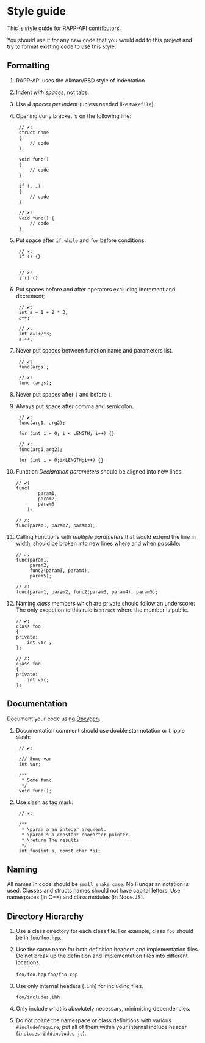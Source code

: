 # Style guide

This is style guide for RAPP-API contributors. 

You should use it for any new code that you would add to this project 
and try to format existing code to use this style.

## Formatting

1. RAPP-API uses the Allman/BSD style of indentation.
2. Indent *with spaces*, not tabs.
3. Use *4 spaces per indent* (unless needed like `Makefile`).
4. Opening curly bracket is on the following line:

        // ✔:
        struct name
        {
            // code
        };
        
        void func()
        {
            // code
        }

        if (...)
        {
            // code
        }

        // ✗:
        void func() {
            // code
        }

5. Put space after `if`, `while` and `for` before conditions.

        // ✔:
        if () {}
        

        // ✗:
        if() {}

6. Put spaces before and after operators excluding increment and decrement;

        // ✔:
        int a = 1 + 2 * 3;
        a++;

        // ✗:
        int a=1+2*3;
        a ++;

7. Never put spaces between function name and parameters list.

        // ✔:
        func(args);

        // ✗:
        func (args);

8. Never put spaces after `(` and before `)`.
9. Always put space after comma and semicolon.

        // ✔:
        func(arg1, arg2);

        for (int i = 0; i < LENGTH; i++) {}

        // ✗:
        func(arg1,arg2);

        for (int i = 0;i<LENGTH;i++) {}

10. Function *Declaration parameters* should be aligned into new lines

        // ✔:
        func(
                param1,
                param2,
                param3
            );

        // ✗:
        func(param1, param2, param3);

11. Calling Functions with *multiple parameters* that would extend the line in width,
should be broken into new lines where and when possible:

        // ✔:
        func(param1,
             param2,
             func2(param3, param4),
             param5);

        // ✗:
        func(param1, param2, func2(param3, param4), param5);

12. Naming *class* members which are private should follow an underscore:
The only excpetion to this rule is `struct` where the member is public.

        // ✔:
        class foo
        {
        private:
            int var_;
        };

        // ✗:
        class foo
        {
        private:
            int var;
        };

## Documentation

Document your code using [Doxygen][dox].

1. Documentation comment should use double star notation or tripple slash:

        // ✔:
        
        /// Some var
        int var;

        /**
         * Some func
         */
        void func();

2. Use slash as tag mark:

        // ✔:
        
        /**
         * \param a an integer argument.
         * \param s a constant character pointer.
         * \return The results
         */
        int foo(int a, const char *s);

## Naming

All names in code should be `small_snake_case`. No Hungarian notation is used.
Classes and structs names should not have capital letters.
Use namespaces (in C++) and class modules (in Node.JS).

## Directory Hierarchy

1. Use a class directory for each class file.
For example, class `foo` should be in `foo/foo.hpp`.
2. Use the same name for both definition headers and implementation files.
Do not break up the definition and implementation files into different locations.

    `foo/foo.hpp`
    `foo/foo.cpp`

3. Use only internal headers (`.ihh`) for including files.

    `foo/includes.ihh`

4. Only include what is absolutely necessary, minimising dependencies.
5. Do not polute the namespace or class definitions with various `#include`/`require`,
put all of them within your internal include header (`includes.ihh`/`includes.js`).


[dox]: http://www.stack.nl/~dimitri/doxygen/ "Doxygen homepage"
